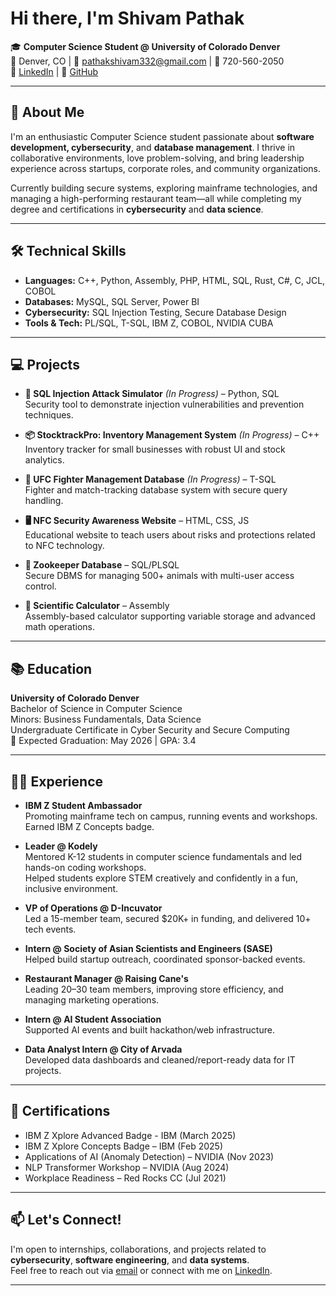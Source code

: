 #  Hi there, I'm Shivam Pathak

🎓 **Computer Science Student @ University of Colorado Denver**  
📍 Denver, CO | 📧 pathakshivam332@gmail.com | 📱 720-560-2050  
🔗 [LinkedIn](https://www.linkedin.com/in/shivampathak4568/) | 🔗 [GitHub](https://github.com/2h1vam12)

---

## 🚀 About Me

I'm an enthusiastic Computer Science student passionate about **software development, cybersecurity**, and **database management**. I thrive in collaborative environments, love problem-solving, and bring leadership experience across startups, corporate roles, and community organizations.

Currently building secure systems, exploring mainframe technologies, and managing a high-performing restaurant team—all while completing my degree and certifications in **cybersecurity** and **data science**.

---

## 🛠️ Technical Skills

- **Languages:** C++, Python, Assembly, PHP, HTML, SQL, Rust, C#, C, JCL, COBOL  
- **Databases:** MySQL, SQL Server, Power BI  
- **Cybersecurity:** SQL Injection Testing, Secure Database Design  
- **Tools & Tech:** PL/SQL, T-SQL, IBM Z, COBOL, NVIDIA CUBA  

---

## 💻 Projects

- **🔐 SQL Injection Attack Simulator** _(In Progress)_ – Python, SQL  
  Security tool to demonstrate injection vulnerabilities and prevention techniques.

- **📦 StocktrackPro: Inventory Management System** _(In Progress)_ – C++  
  Inventory tracker for small businesses with robust UI and stock analytics.

- **🥋 UFC Fighter Management Database** _(In Progress)_ – T-SQL  
  Fighter and match-tracking database system with secure query handling.

- **🖥️ NFC Security Awareness Website** – HTML, CSS, JS  
  Educational website to teach users about risks and protections related to NFC technology.

- **🐾 Zookeeper Database** – SQL/PLSQL  
  Secure DBMS for managing 500+ animals with multi-user access control.

- **🧮 Scientific Calculator** – Assembly  
  Assembly-based calculator supporting variable storage and advanced math operations.

---

## 📚 Education

**University of Colorado Denver**  
Bachelor of Science in Computer Science  
Minors: Business Fundamentals, Data Science  
Undergraduate Certificate in Cyber Security and Secure Computing  
📅 Expected Graduation: May 2026 | GPA: 3.4

---

## 🧑‍💼 Experience

- **IBM Z Student Ambassador**  
  Promoting mainframe tech on campus, running events and workshops.  
  Earned IBM Z Concepts badge.

- **Leader @ Kodely**  
  Mentored K-12 students in computer science fundamentals and led hands-on coding workshops.  
  Helped students explore STEM creatively and confidently in a fun, inclusive environment.

- **VP of Operations @ D-Incuvator**  
  Led a 15-member team, secured $20K+ in funding, and delivered 10+ tech events.

- **Intern @ Society of Asian Scientists and Engineers (SASE)**  
  Helped build startup outreach, coordinated sponsor-backed events.

- **Restaurant Manager @ Raising Cane's**  
  Leading 20–30 team members, improving store efficiency, and managing marketing operations.

- **Intern @ AI Student Association**  
  Supported AI events and built hackathon/web infrastructure.

- **Data Analyst Intern @ City of Arvada**  
  Developed data dashboards and cleaned/report-ready data for IT projects.

---

## 📜 Certifications

- IBM Z Xplore Advanced Badge - IBM (March 2025)
- IBM Z Xplore Concepts Badge – IBM (Feb 2025)  
- Applications of AI (Anomaly Detection) – NVIDIA (Nov 2023)  
- NLP Transformer Workshop – NVIDIA (Aug 2024)  
- Workplace Readiness – Red Rocks CC (Jul 2021)  

---

## 📫 Let's Connect!

I'm open to internships, collaborations, and projects related to **cybersecurity**, **software engineering**, and **data systems**.  
Feel free to reach out via [email](mailto:pathakshivam332@gmail.com) or connect with me on [LinkedIn](https://www.linkedin.com/in/shivampathak4568/).

---


<!--
**2h1vam12/2h1vam12** is a ✨ _special_ ✨ repository because its `README.md` (this file) appears on your GitHub profile.

Here are some ideas to get you started:

- 🔭 I’m currently working on ...
- 🌱 I’m currently learning ...
- 👯 I’m looking to collaborate on ...
- 🤔 I’m looking for help with ...
- 💬 Ask me about ...
- 📫 How to reach me: ...
- 😄 Pronouns: ...
- ⚡ Fun fact: ...
-->
